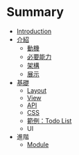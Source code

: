 # Summary

* [Introduction](README.md)
* [介紹](jie_shao.md)
   * [動機](dong_ji.md)
   * [必要能力](bi_yao_neng_li.md)
   * [架構](jia_gou.md)
   * [展示](zhan_shi.md)
* [基礎](ji_chu.md)
   * [Layout](layout.md)
   * [View](view.md)
   * [API](api.md)
   * [CSS](css.md)
   * [範例：Todo List](fan_li_ff1a_todo_list.md)
   * UI
* 進階
   * [Module](module.md)

